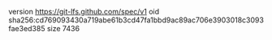 version https://git-lfs.github.com/spec/v1
oid sha256:cd769093430a719abe61b3cd47fa1bbd9ac89ac706e3903018c3093fae3ed385
size 7436
